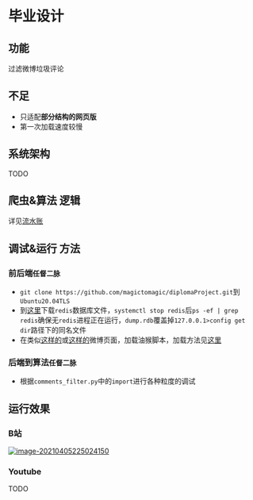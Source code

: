 # 毕业设计

## 功能

过滤微博垃圾评论

## 不足

+ 只适配**部分结构的网页版**
+ 第一次加载速度较慢

## 系统架构

TODO

## 爬虫&算法 逻辑

详见[流水账][5]

## 调试&运行 方法

### 前后端`任督二脉`

+ `git clone https://github.com/magictomagic/diplomaProject.git`到`Ubuntu20.04TLS`
+  到[这里][4]下载`redis`数据库文件，`systemctl stop redis`后`ps -ef | grep redis`确保无`redis`进程正在运行，`dump.rdb`覆盖掉`127.0.0.1>config get dir`路径下的同名文件
+ 在类似[这样的][1]或[这样的][2]微博页面，加载油猴脚本，加载方法见[这里][3]

### 后端到算法`任督二脉`

+ 根据`comments_filter.py`中的`import`进行各种粒度的调试

## 运行效果

### B站

<!--<p><iframe src="//player.bilibili.com/player.html?aid=799928595&bvid=BV1ty4y1b7CM&cid=320279055&page=1" scrolling="no" border="0" frameborder="no" framespacing="0" allowfullscreen="true"> </iframe></p>-->

[![image-20210405225024150](../img/image-20210405225024150.png)](https://www.bilibili.com/video/BV1ty4y1b7CM?share_source=copy_web)



### Youtube

TODO



[1]: https://weibo.com/5594216204/K956U4wBC?type=comment
[2]: https://weibo.com/7272731818/K9wgdcrM3?type=comment
[3]: https://github.com/magictomagic/diplomaProject/tree/main/frontEnd
[4]: TODO
[5]: https://github.com/magictomagic/magictomagic.github.io/blob/master/_posts/2021-02-02-%E6%AF%95%E8%AE%BE%E8%BF%9B%E7%A8%8B.md
